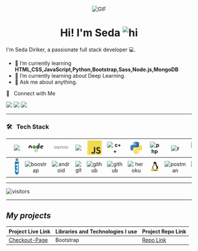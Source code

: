 <p align="center">
<img alt="GIF" src="https://github.com/arsentieva/arsentieva/blob/main/code.gif?raw=true" height="280" />
 <p/>
<h1 align="center"> Hi! I'm Seda <img src="https://user-images.githubusercontent.com/1303154/88677602-1635ba80-d120-11ea-84d8-d263ba5fc3c0.gif" width="28px" alt="hi"></h1>

I'm Seda Diriker, a passionate full stack developer  💻.

- :seedling: I’m currently learning **HTML,CSS,JavaScript,Python,Bootstrap,Sass,Node.js,MongoDB**
- :seedling: I’m currently learning about Deep Learning. <!-- - :computer: Most used line of code `git commit -m " "`.-->
- :speech_balloon: Ask me about anything.

🤝 &nbsp; Connect with Me

[<img src="https://img.shields.io/badge/linkedin-%230077B5.svg?&style=for-the-badge&logo=linkedin&logoColor=white" />](https://www.linkedin.com/in/seda-diriker-4a014a175/)
[<img src="https://img.shields.io/badge/twitter-%231DA1F2.svg?&style=for-the-badge&logo=twitter&logoColor=white" />](https://twitter.com/seda_diriker)
[<img src="https://img.shields.io/badge/Medium-12100E?style=for-the-badge&logo=medium&logoColor=white" >](https://medium.com/@seda.diriker)

<hr>

### 🛠 &nbsp; Tech Stack

|<img src="https://raw.githubusercontent.com/devicons/devicon/master/icons/react/react-original-wordmark.svg" width=40> | <img src="https://www.vectorlogo.zone/logos/springio/springio-icon.svg" width=40> | <img src="https://raw.githubusercontent.com/devicons/devicon/master/icons/nodejs/nodejs-original-wordmark.svg" width="40"> | <img src="https://raw.githubusercontent.com/devicons/devicon/master/icons/express/express-original-wordmark.svg" width="40"> | <img src="https://www.vectorlogo.zone/logos/java/java-vertical.svg" width="40"> | <img src="https://raw.githubusercontent.com/devicons/devicon/master/icons/javascript/javascript-original.svg" width="40"> | <img src="https://raw.githubusercontent.com/coderjojo/coderjojo/master/img/cpp.png" alt="c++" width="40"> | <img src="https://raw.githubusercontent.com/devicons/devicon/master/icons/python/python-original.svg" alt="python" width="40">  | <img src="https://www.vectorlogo.zone/logos/php/php-ar21.svg" alt="php" width="40">  | <img src="https://www.vectorlogo.zone/logos/r-project/r-project-icon.svg" alt="r" width="40"> | <img src="https://www.vectorlogo.zone/logos/mysql/mysql-ar21.svg" alt="mysql" width="40"> | <img src="https://www.vectorlogo.zone/logos/mongodb/mongodb-icon.svg" alt="mongodb" width="40"> | <img src="https://www.vectorlogo.zone/logos/firebase/firebase-icon.svg" alt="firebase" width="40"> | <img src="https://www.vectorlogo.zone/logos/sqlite/sqlite-icon.svg" alt="sqlite" width="40"> | 
|:-:|:-:|:-:|:-:|:-:|:-:|:-:|:-:|:-:|:-:|:-:|:-:|:-:|:-:|
|<img src="https://raw.githubusercontent.com/devicons/devicon/master/icons/html5/html5-original-wordmark.svg" alt="html5" width="40"> | <img src="https://raw.githubusercontent.com/devicons/devicon/master/icons/css3/css3-original-wordmark.svg" alt="css3" width="45" height="45"/> | <img src="https://www.vectorlogo.zone/logos/getbootstrap/getbootstrap-icon.svg" alt="boostrap" width="40"> | <img src="https://www.vectorlogo.zone/logos/android/android-icon.svg" alt="android" width="40"> | <img src="https://www.vectorlogo.zone/logos/git-scm/git-scm-icon.svg" alt="git" width="40"> | <img src="https://www.vectorlogo.zone/logos/github/github-tile.svg" alt="github" width="40"> | <img src="https://www.vectorlogo.zone/logos/gitkraken/gitkraken-icon.svg" alt="github" width="40"> | <img src="https://www.vectorlogo.zone/logos/heroku/heroku-icon.svg" alt="heroku" width="40"> | <img src="https://raw.githubusercontent.com/devicons/devicon/master/icons/linux/linux-original.svg" alt="linux" width="40"> | <img src="https://www.vectorlogo.zone/logos/getpostman/getpostman-icon.svg" alt="postman" width="40"> | <img src="https://www.vectorlogo.zone/logos/visualstudio_code/visualstudio_code-icon.svg" alt="postman" width="40"> | <img src="https://www.vectorlogo.zone/logos/dotnet/dotnet-icon.svg" alt=".Net" width="40"> | <img src="https://www.vectorlogo.zone/logos/figma/figma-icon.svg" alt="figma" width="40"> | <img src="https://www.vectorlogo.zone/logos/wordpress/wordpress-icon.svg" alt="figma" width="40"> | 

<hr>

![visitors](https://visitor-badge.laobi.icu/badge?page_id=sedadiriker)

<hr>

## ***My projects***
| Project Live Link                | Libraries and Technologies I use      | Project Repo Link         |
|-----------------------------|--------------------------------------|---------------------------|
| [Checkout-Page](https://sedadiriker.github.io/Clarusway-BootCamp-/JAVASCR%C4%B0PT/checkout-page/index.html) | Bootstrap | [Repo Link](https://github.com/sedadiriker/Clarusway-BootCamp-/tree/main/JAVASCR%C4%B0PT/checkout-page) |
